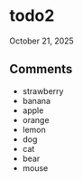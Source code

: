 # todo2

October 21, 2025

## Comments
- strawberry
- banana
- apple
- orange
- lemon
- dog
- cat
- bear
- mouse

